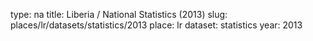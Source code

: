 type: na
title: Liberia / National Statistics (2013)
slug: places/lr/datasets/statistics/2013
place: lr
dataset: statistics
year: 2013
